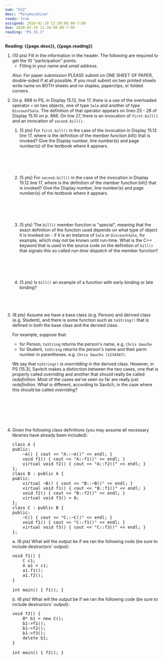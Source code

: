 ```yaml
---
num: "h12"
desc: "Polymorphism"
ready: true
assigned: 2020-02-10 12:30:00.00-7:00
due: 2020-02-19 12:30:00.00-7:00
reading: "PS 15.3"
---
```


<b>Reading: {{page.desc}}, {{page.reading}}</b>

<ol start="1">

<li>(10 pts) Fill in the information in the header. The following are required to get the 10 "participation" points.
    <ul>
    <li>Filling in your name and umail address.<br /></li>
    </ul>
    <p>Also: For paper submission PLEASE submit on ONE SHEET OF PAPER, double-sided if at all possible. If you must submit on two printed sheets write name on BOTH sheets and no staples, paperclips, or folded corners.<br />
    </p>
 </li>

 <li>On p. 868 in PS, in Display 15.12, line 17, there is a use of the overloaded operator <code>&lt;</code> on two objects, one of type <code>Sale</code> and another of type <code>DiscountSale</code>. The definition of that operator appears on lines 25 - 28 of Display 15.10 on p. 866. On line 27, there is an invocation of <code>first.bill()</code> and an invocation of <code>second.bill()</code>.
<p></p>
<ol>
<li> (5 pts) For <code>first.bill()</code> in the case of the invocation in Display 15.12 line 17, where is the definition of the member function bill() that is invoked? Give the Display number, line number(s) and page number(s) of the textbook where it appears.
<div style="margin-top:5em;">&#160;</div></li>

<li> (5 pts) For <code>second.bill()</code> in the case of the invocation in Display 15.12 line 17, where is the definition of the member function bill() that is invoked? Give the Display number, line number(s) and page number(s) of the textbook where it appears.
<div style="margin-top:5em;">&#160;</div></li>

<li> (5 pts) The <code>bill()</code> member function is "special", meaning that the exact definition of the function used depends on what type of object it is invoked on - if it is an instance of <code>Sale</code> or <code>DiscountSale</code>, for example, which may not be known until run-time.  What is the C++ keyword that is used in the source code on the definition of <code>bill()</code> that signals this so called <em>run-time dispatch</em> of the member function?
<div style="margin-top:5em;">&#160;</div></li>

<li> (5 pts) Is <code>bill()</code> an example of a function with early binding or late binding?
<div style="margin-top:4em;">&#160;</div></li>
</ol>
</li>

<div class="pagebreak"></div>

<li>(8 pts) Assume we have a base class (e.g. Person) and derived class (e.g. Student), and there is some function such as <code>toString()</code> that is defined in both the base class and the dervied class. 

For example, suppose that:
<p></p>
<ul><li> for Person, <code>toString</code> returns the person's name, e.g. <code>Chris Gaucho</code></li>
<li> for Student, <code>toString</code> returns the person's name and their perm number in parentheses. e.g. <code>Chris Gaucho (1234567)</code>. </li></ul>
<p></p>
We say that <code>toString()</code> is <em>overridding</em> in the derived class. However, in PS (15.3), Savitch makes a distinction between the two cases, one that is properly called <em>overriding</em> and another that should really be called <em>redefinition</em>. Most of the cases we've seen so far are really just <em>redefinition</em>. What is different, according to Savitch, in the case where this should be called <em>overriding</em>?
<div style="margin-top:7em;">&#160;</div>
</li>

<li> Given the following class definitions (you may assume all necessary libraries have already been included):

<pre>
class A {
public:
    ~A() { cout << "A::~A()" << endl; }
    void f1() { cout << "A::f1()" << endl; }
    virtual void f2() { cout << "A::f2()" << endl; }
};
class B : public A {
public:
    virtual ~B() { cout << "B::~B()" << endl; }
    virtual void f1() { cout << "B::f1()" << endl; }
    void f2() { cout << "B::f2()" << endl; }
    virtual void f3() = 0;
};
class C : public B {
public:
    ~C() { cout << "C::~C()" << endl; }
    void f1() { cout << "C::f1()" << endl; }
    virtual void f3() { cout << "C::f3()" << endl; }
};
</pre>

a. (6 pts) What will the output be if we ran the following code (be sure to include destructors' output):
<pre>
void f1() {
    C c1;
    A a1 = c1;
    a1.f1();
    a1.f2();
}

int main() { f1(); }
</pre>

b. (6 pts) What will the output be if we ran the following code (be sure to include destructors' output):
<pre>
void f2() {
    B* b1 = new C();
    b1->f1();
    b1->f2();
    b1->f3();
    delete b1;
}

int main() { f2(); }
</pre>
